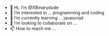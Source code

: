 - 👋 Hi, I’m @XBinarydude
- 👀 I’m interested in ... programming and coding
- 🌱 I’m currently learning ... javascript
- 💞️ I’m looking to collaborate on ...
- 📫 How to reach me ...

<!---
XBinarydude/XBinarydude is a ✨ special ✨ repository because its `README.md` (this file) appears on your GitHub profile.
You can click the Preview link to take a look at your changes.
--->
